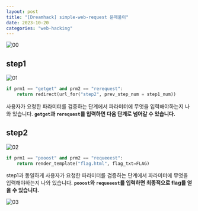 ```yaml
---
layout: post
title: "[Dreamhack] simple-web-request 문제풀이"
date: 2023-10-20
categories: "web-hacking"
---
```

![00](/hacking/assets/images/dreamhack/simple-web-request/00.png)

## step1
![01](/hacking/assets/images/dreamhack/simple-web-request/01.png)

```py
if prm1 == "getget" and prm2 == "rerequest":
    return redirect(url_for("step2", prev_step_num = step1_num))
```
사용자가 요청한 파라미터를 검증하는 단계에서 파라미터에 무엇을 입력해야하는지 나와 있습니다.
**`getget`과 `rerequest`를 입력하면 다음 단계로 넘어갈 수 있습니다.**

## step2
![02](/hacking/assets/images/dreamhack/simple-web-request/02.png)

```py
if prm1 == "pooost" and prm2 == "requeeest":
    return render_template("flag.html", flag_txt=FLAG)
```
step1과 동일하게 사용자가 요청한 파라미터를 검증하는 단계에서 파라미터에 무엇을 입력해야하는지 나와 있습니다.
**`pooost`와 `requeeest`를 입력하면 최종적으로 flag를 얻을 수 있습니다.**

![03](/hacking/assets/images/dreamhack/simple-web-request/03.png)
